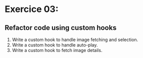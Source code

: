 # Exercice 03:

## Refactor code using custom hooks

1. Write a custom hook to handle image fetching and selection.
2. Write a custom hook to handle auto-play.
3. Write a custom hook to fetch image details.
